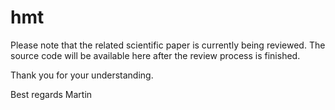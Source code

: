 hmt
===

Please note that the related scientific paper is currently being reviewed. 
The source code will be available here after the review process is finished. 

Thank you for your understanding. 

Best regards
Martin 
